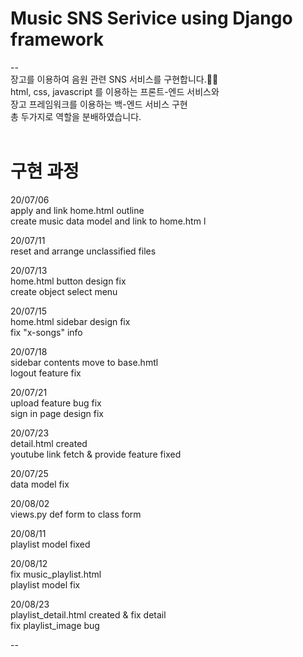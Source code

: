 # Music SNS Serivice using Django framework
--<br>
장고를 이용하여 음원 관련 SNS 서비스를 구현합니다.👩‍💻 <br>
html, css, javascript 를 이용하는 프론트-엔드 서비스와 <br>
장고 프레임워크를 이용하는 백-엔드 서비스 구현 <br>
총 두가지로 역할을 분배하였습니다. <br><br>


# 구현 과정 <br>

20/07/06 <br>
apply and link home.html outline <br>
create music data model and link to home.htm l<br>

20/07/11 <br>
reset and arrange unclassified files <br>

20/07/13 <br>
home.html button design fix <br>
create object select menu <br>

20/07/15 <br>
home.html sidebar design fix <br>
fix "x-songs" info <br>

20/07/18 <br>
sidebar contents move to base.hmtl <br>
logout feature fix <br>

20/07/21 <br>
upload feature bug fix <br>
sign in page design fix <br>

20/07/23 <br>
detail.html created <br>
youtube link fetch & provide feature fixed <br>

20/07/25 <br>
data model fix <br>

20/08/02 <br>
views.py def form to class form <br>

20/08/11 <br>
playlist model fixed <br>

20/08/12 <br>
fix music_playlist.html <br>
playlist model fix <br>

20/08/23 <br>
playlist_detail.html created & fix detail <br>
fix playlist_image bug <br>

--




 
